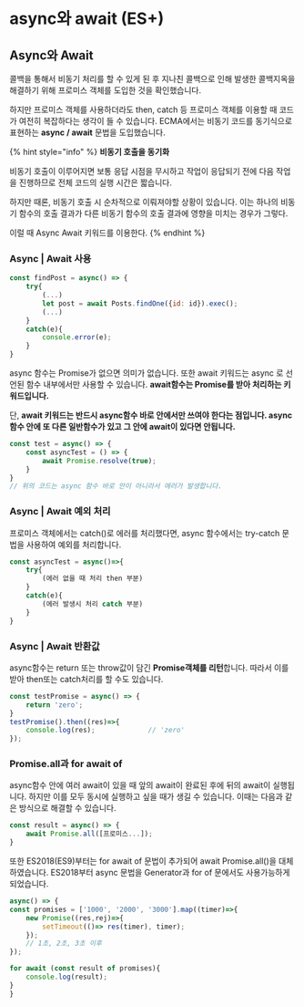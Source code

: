 # async와 await \(ES+\)

## Async와 Await

 콜백을 통해서 비동기 처리를 할 수 있게 된 후 지나친 콜백으로 인해 발생한 콜백지옥을 해결하기 위해 프로미스 객체를 도입한 것을 확인했습니다.

 하지만 프로미스 객체를 사용하더라도 then, catch 등 프로미스 객체를 이용할 때 코드가 여전히 복잡하다는 생각이 들 수 있습니다. ECMA에서는 비동기 코드를 동기식으로 표현하는 **async / await** 문법을 도입했습니다.

{% hint style="info" %}
**비동기 호출을 동기화** 

비동기 호출이 이루어지면 보통 응답 시점을 무시하고 작업이 응답되기 전에 다음 작업을 진행하므로 전체 코드의 실행 시간은 짧습니다. 

하지만 때론, 비동기 호출 시 순차적으로 이뤄져야할 상황이 있습니다. 이는 하나의 비동기 함수의 호출 결과가 다른 비동기 함수의 호출 결과에 영향을 미치는 경우가 그렇다.

이럴 때 Async Await 키워드를 이용한다. 
{% endhint %}

### Async \| Await 사용

```javascript
const findPost = async() => {
    try{
        (...)
        let post = await Posts.findOne({id: id}).exec();
        (...)
    }
    catch(e){
        console.error(e);
    }
}
```

  async 함수는 Promise가 없으면 의미가 없습니다. 또한 await 키워드는 async 로 선언된 함수 내부에서만 사용할 수 있습니다. **await함수는 Promise를 받아 처리하는 키워드입니다.**

 단, **await 키워드는 반드시 async함수 바로 안에서만 쓰여야 한다는 점입니다. async 함수 안에 또 다른 일반함수가 있고 그 안에 await이 있다면 안됩니다.**

```javascript
const test = async() => {
    const asyncTest = () => {
        await Promise.resolve(true);
    }
}
// 위의 코드는 async 함수 바로 안이 아니라서 에러가 발생합니다.
```

### Async \| Await 예외 처리

 프로미스 객체에서는 catch\(\)로 에러를 처리했다면, async 함수에서는 try-catch 문법을 사용하여 예외를 처리합니다.

```javascript
const asyncTest = async()=>{
    try{
        (에러 없을 때 처리 then 부분)
    }
    catch(e){
        (에러 발생시 처리 catch 부분)
    }
}
```

### Async \| Await 반환값

 async함수는 return 또는 throw값이 담긴 **Promise객체를 리턴**합니다. 따라서 이를 받아 then또는 catch처리를 할 수도 있습니다.

```javascript
const testPromise = async() => {
    return 'zero';
}
testPromise().then((res)=>{
    console.log(res);             // 'zero'
});
```

### Promise.all과 for await of

 async함수 안에 여러 await이 있을 때 앞의 await이 완료된 후에 뒤의 await이 실행됩니다. 하지만 이를 모두 동시에 실행하고 싶을 때가 생길 수 있습니다. 이때는 다음과 같은 방식으로 해결할 수 있습니다.

```javascript
const result = async() => {
    await Promise.all([프로미스...]);
}
```

 또한 ES2018\(ES9\)부터는 for await of 문법이 추가되어 await Promise.all\(\)을 대체하였습니다. ES2018부터 async 문법을 Generator과 for of 문에서도 사용가능하게 되었습니다.

```javascript
async() => {
const promises = ['1000', '2000', '3000'].map((timer)=>{
    new Promise((res,rej)=>{
        setTimeout(()=> res(timer), timer);
    });
    // 1초, 2초, 3초 이후
});

for await (const result of promises){
    console.log(result);
}
}    
```

